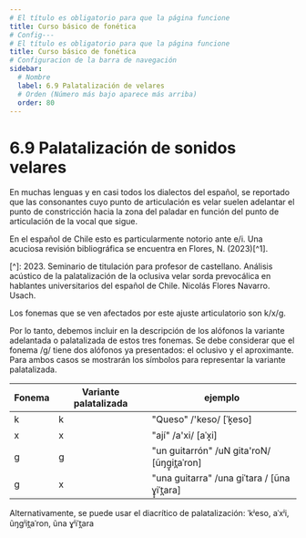 ```yaml
---
# El título es obligatorio para que la página funcione
title: Curso básico de fonética
# Config---
# El título es obligatorio para que la página funcione
title: Curso básico de fonética
# Configuracion de la barra de navegación
sidebar:
  # Nombre
  label: 6.9 Palatalización de velares
  # Orden (Número más bajo aparece más arriba)
  order: 80
---
```

# 6.9 Palatalización de sonidos velares

En muchas lenguas y en casi todos los dialectos del español, se reportado que las consonantes cuyo punto de articulación es velar suelen adelantar el punto de constricción hacia la zona del paladar en función del punto de articulación de la vocal que sigue.

En el español de Chile esto es particularmente notorio ante e/i. Una acuciosa revisión bibliográfica se encuentra en Flores, N. (2023)[^1].

[^]: 2023. Seminario de titulación para profesor de castellano. Análisis acústico de la palatalización de la oclusiva velar sorda prevocálica en hablantes universitarios del español de Chile. Nicolás Flores Navarro. Usach.

Los fonemas que se ven afectados por este ajuste articulatorio son k/x/g.

Por lo tanto, debemos incluir en la descripción de los alófonos la variante adelantada o palatalizada de estos tres fonemas. Se debe considerar que el fonema /g/ tiene dos alófonos ya presentados: el oclusivo y el aproximante. Para ambos casos se mostrarán los símbolos para representar la variante palatalizada.

|Fonema|Variante palatalizada|ejemplo|
|----|----|----|
|k|k|"Queso" /'keso/ [ˈk̟eso]|
|x|x|"ají" /a'xi/ [aˈx̟i]|
|g|g|"un guitarrón" /uN gita'roN/ [ũŋg̟it̪aˈron]|
|g|x|"una guitarra" /una giˈtara / [ũna ɣ̟iˈt̪ara]|


Alternativamente, se puede usar el diacrítico de palatalización: ˈkʲeso, aˈxʲi, ũŋgʲit̪aˈron, ũna ɣʲiˈt̪ara
